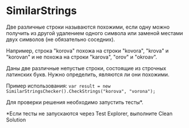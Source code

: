# SimilarStrings

Две различные строки называются похожими, если одну можно получить из другой удалением одного символа или заменой местами двух символов (не обязательно соседних).

Например, строка "korova" похожа на строки "kovora", "krova" и "korovan" и не похожа на строки "karova", "orov" и "okroav".

Даны две различные непустые строки, состоящие из строчных латинских букв. Нужно определить, являются ли они похожими.

Пример использования:
`var result = new SimilarStringsChecker().CheckStrings("korova", "vorona");`

Для проверки решения необходимо запустить тесты*.

*Если тесты не запускаются через Test Explorer, выполните Clean Solution